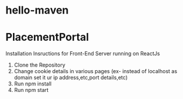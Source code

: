 # hello-maven

# PlacementPortal

Installation Insructions for Front-End Server running on ReactJs

1. Clone the Repository
2. Change cookie details in various pages (ex- instead of localhost as domain set it ur ip address,etc,port details,etc)
3. Run npm install
4. Run npm start
